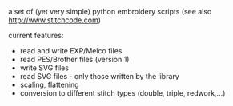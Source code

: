 a set of (yet very simple) python embroidery scripts 
(see also http://www.stitchcode.com)

current features:
* read and write EXP/Melco files
* read PES/Brother files (version 1)
* write SVG files
* read SVG files - only those written by the library
* scaling, flattening
* conversion to different stitch types (double, triple, redwork,...)
